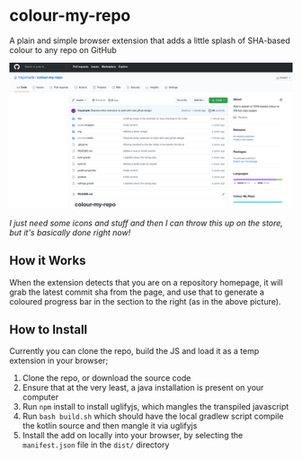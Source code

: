 # colour-my-repo
A plain and simple browser extension that adds a little splash of SHA-based colour to any repo on GitHub

![example image](https://raw.githubusercontent.com/freyamade/colour-my-repo/master/img/demo.png)

*I just need some icons and stuff and then I can throw this up on the store, but it's basically done right now!*

## How it Works

When the extension detects that you are on a repository homepage, it will grab the latest commit sha from the page, and use that to generate a coloured progress bar in the section to the right (as in the above picture).

## How to Install

Currently you can clone the repo, build the JS and load it as a temp extension in your browser;

1. Clone the repo, or download the source code
2. Ensure that at the very least, a java installation is present on your computer
3. Run `npm` install to install uglifyjs, which mangles the transpiled javascript
4. Run `bash build.sh` which should have the local gradlew script compile the kotlin source and then mangle it via uglifyjs
5. Install the add on locally into your browser, by selecting the `manifest.json` file in the `dist/` directory
